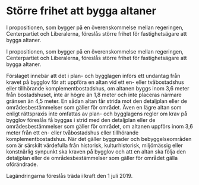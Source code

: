 # Större frihet att bygga altaner

I propositionen, som bygger på en överenskommelse mellan regeringen,
Centerpartiet och Liberalerna, föreslås större frihet för fastighetsägare att
bygga altaner.

I propositionen, som bygger på en överenskommelse mellan regeringen,
Centerpartiet och Liberalerna, föreslås större frihet för fastighetsägare att
bygga altaner.

Förslaget innebär att det i plan- och bygglagen införs ett undantag
från kravet på bygglov för att uppföra en altan vid ett en- eller tvåbostadshus eller tillhörande komplementbostadshus, om altanen byggs inom 3,6 meter från bostadshuset, inte är högre än 1,8 meter och inte placeras närmare gränsen än 4,5 meter. En sådan altan får strida mot den detaljplan eller de områdesbestämmelser som gäller för området. Även en lägre altan som enligt rättspraxis inte omfattas av plan- och bygglagens regler om krav på bygglov föreslås få
byggas i strid med den detaljplan eller de områdesbestämmelser som gäller för området, om altanen uppförs inom 3,6 meter från ett en- eller tvåbostadshus eller tillhörande komplementbostadshus. När det gäller byggnader och bebyggelseområden som är särskilt värdefulla från historisk, kulturhistorisk, miljömässig eller konstnärlig synpunkt ska kraven på bygglov och att en altan ska följa den detaljplan eller de områdesbestämmelser som gäller för området gälla oförändrade.

Lagändringarna föreslås träda i kraft den 1 juli 2019.
